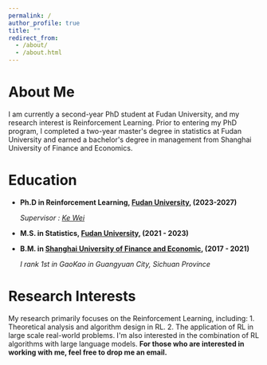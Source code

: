 ```yaml
---
permalink: /
author_profile: true
title: ""
redirect_from: 
  - /about/
  - /about.html
---
```


About Me
======
I am currently a second-year PhD student at Fudan University, and my research interest is Reinforcement Learning. Prior to entering my PhD program, I completed a two-year master's degree in statistics at Fudan University and earned a bachelor's degree in management from Shanghai University of Finance and Economics.

Education
======

* **Ph.D in Reinforcement Learning, [Fudan University](https://www.fudan.edu.cn/), (2023-2027)**

  *Supervisor : [Ke Wei](https://makwei.github.io/)*

* **M.S. in Statistics, [Fudan University](https://www.fudan.edu.cn/), (2021 - 2023)**

* **B.M. in [Shanghai University of Finance and Economic](https://www.sufe.edu.cn/), (2017 - 2021)**

  *I rank 1st in GaoKao in Guangyuan City, Sichuan Province*

Research Interests
======

My research  primarily focuses on the Reinforcement Learning, including: 1. Theoretical analysis and algorithm design in RL.  2. The application of RL in large scale real-world problems. I'm also interested in the combination of RL algorithms with large language models. **For those who are interested in working with me, feel free to drop me an email.**

